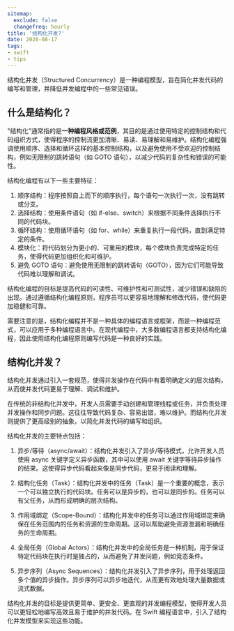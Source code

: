 ```yaml
---
sitemap:
  exclude: false
  changefreq: hourly
title: '结构化并发?'
date: 2020-08-17
tags:
- swift
- tips
---
```


结构化并发（Structured Concurrency）是一种编程模型，旨在简化并发代码的编写和管理，并降低并发编程中的一些常见错误。

## 什么是结构化？

"结构化"通常指的是**一种编程风格或范例**，其目的是通过使用特定的控制结构和代码组织方式，使得程序的控制流更加清晰、易读、易理解和易维护。结构化编程强调使用顺序、选择和循环这样的基本控制结构，以及避免使用不受欢迎的控制结构，例如无限制的跳转语句（如 GOTO 语句），以减少代码的复杂性和错误的可能性。

结构化编程有以下一些主要特征：

1. 顺序结构：程序按照自上而下的顺序执行，每个语句一次执行一次，没有跳转或分支。
2. 选择结构：使用条件语句（如 if-else、switch）来根据不同条件选择执行不同的代码块。
3. 循环结构：使用循环语句（如 for、while）来重复执行一段代码，直到满足特定的条件。
4. 模块化：将代码划分为更小的、可重用的模块，每个模块负责完成特定的任务，使得代码更加组织化和可维护。
5. 避免 GOTO 语句：避免使用无限制的跳转语句（GOTO），因为它们可能导致代码难以理解和调试。

结构化编程的目标是提高代码的可读性、可维护性和可测试性，减少错误和缺陷的出现。通过遵循结构化编程原则，程序员可以更容易地理解和修改代码，使代码更加稳健和可靠。

需要注意的是，结构化编程并不是一种具体的编程语言或框架，而是一种编程范式，可以应用于多种编程语言中。在现代编程中，大多数编程语言都支持结构化编程，因此使用结构化编程原则编写代码是一种良好的实践。

## 结构化并发？

结构化并发通过引入一套规范，使得并发操作在代码中有着明确定义的层次结构，从而使并发代码更易于理解、调试和维护。

在传统的非结构化并发中，开发人员需要手动创建和管理线程或任务，并负责处理并发操作和同步问题。这往往导致代码复杂、容易出错，难以维护。而结构化并发则提供了更高级别的抽象，以简化并发代码的编写和组织。

结构化并发的主要特点包括：

1. 异步/等待（async/await）：结构化并发引入了异步/等待模式，允许开发人员使用 async 关键字定义异步函数，其中可以使用 await 关键字等待异步操作的结果。这使得异步代码看起来像是同步代码，更易于阅读和理解。

2. 结构化任务（Task）：结构化并发中的任务（Task）是一个重要的概念，表示一个可以独立执行的代码块。任务可以是异步的，也可以是同步的。任务可以有父任务，从而形成明确的层次结构。

3. 作用域绑定（Scope-Bound）：结构化并发中的任务可以通过作用域绑定来确保在任务范围内的任务和资源的生命周期。这可以帮助避免资源泄漏和明确任务的生命周期。

4. 全局任务（Global Actors）：结构化并发中的全局任务是一种机制，用于保证特定代码块在执行时是独占的，从而避免了并发问题，例如竞态条件。

5. 异步序列（Async Sequences）：结构化并发引入了异步序列，用于处理返回多个值的异步操作。异步序列可以异步地迭代，从而更有效地处理大量数据或流式数据。

结构化并发的目标是提供更简单、更安全、更直观的并发编程模型，使得开发人员可以更轻松地编写高效且易于维护的并发代码。在 Swift 编程语言中，引入了结构化并发模型来实现这些功能。
